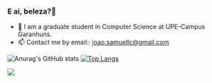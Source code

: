 ### E ai, beleza?👋

- 🔭 I am a graduate student in Computer Science at UPE-Campus Garanhuns.
- 📫 Contact me by email:: joao.samuellc@gmail.com

![Anurag's GitHub stats](https://github-readme-stats.vercel.app/api?username=skmuell&show_icons=true&theme=dracula)    [![Top Langs](https://github-readme-stats.vercel.app/api/top-langs/?username=skmuell&layout=compact&theme=dracula)](https://github.com/skmuell/github-readme-stats)



<div>
  <a href="https://www.instagram.com/skmuell/" target="blank"><img src="https://img.shields.io/badge/Instagram-E4405F?style=for-the-badge&logo=instagram&logoColor=white" target="blank"><a>
</div>

